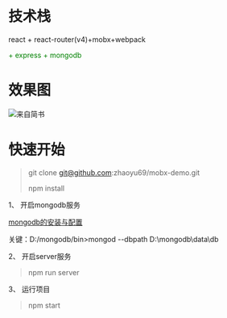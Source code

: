 # 技术栈 #

react + react-router(v4)+mobx+webpack

<p style="color:green"> + express + mongodb </p>
 
# 效果图 #

![来自简书](http://upload-images.jianshu.io/upload_images/7429221-3f1f180b0de48d65.gif?imageMogr2/auto-orient/)

# 快速开始 #

> git clone git@github.com:zhaoyu69/mobx-demo.git
> 
> npm install

1、 开启mongodb服务

[mongodb的安装与配置](https://jingyan.baidu.com/article/d5c4b52bef7268da560dc5f8.html)

关键：D:/mongodb/bin>mongod --dbpath D:\mongodb\data\db

2、 开启server服务

> npm run server

3、 运行项目

> npm start
